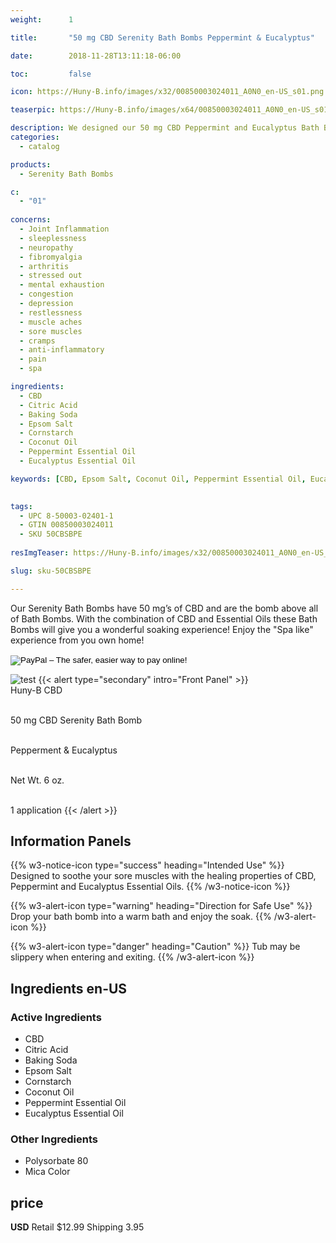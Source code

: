 ```yaml
---
weight:      1

title:       "50 mg CBD Serenity Bath Bombs Peppermint & Eucalyptus"

date:        2018-11-28T13:11:18-06:00

toc:         false

icon: https://Huny-B.info/images/x32/00850003024011_A0N0_en-US_s01.png

teaserpic: https://Huny-B.info/images/x64/00850003024011_A0N0_en-US_s01.png

description: We designed our 50 mg CBD Peppermint and Eucalyptus Bath Bombs to soothe your sore muscles by taking advantage of the healing properties of CBD, Peppermint and Eucalyptus Essential Oils. Educate Yourself. Learn more now about research regarding active ingredients. 
categories: 
  - catalog

products: 
  - Serenity Bath Bombs

c:
  - "01"
  
concerns:
  - Joint Inflammation
  - sleeplessness
  - neuropathy
  - fibromyalgia
  - arthritis
  - stressed out
  - mental exhaustion
  - congestion
  - depression
  - restlessness
  - muscle aches
  - sore muscles
  - cramps
  - anti-inflammatory
  - pain
  - spa 

ingredients:
  - CBD
  - Citric Acid
  - Baking Soda
  - Epsom Salt
  - Cornstarch
  - Coconut Oil
  - Peppermint Essential Oil
  - Eucalyptus Essential Oil

keywords: [CBD, Epsom Salt, Coconut Oil, Peppermint Essential Oil, Eucalyptus Essential Oil, Joint Inflammation, sleeplessness, neuropathy, fibromyalgia, arthritis, stressed out, mental exhaustion, congestion, depression, refreshing, restlessness, muscle aches,sore muscles, cramps, anti-inflammatory, pain, spa, relief, bath bomb, aromatherapy, broad spectrum, full spectrum, hemp oil, soak, relaxing, soothe]

  
tags: 
  - UPC 8-50003-02401-1
  - GTIN 00850003024011
  - SKU 50CBSBPE
  
resImgTeaser: https://Huny-B.info/images/x32/00850003024011_A0N0_en-US_s01.png

slug: sku-50CBSBPE

---
```

Our Serenity Bath Bombs have 50 mg’s of CBD and are the bomb above all of Bath Bombs. With the combination of CBD and Essential Oils these Bath Bombs will give you a wonderful soaking experience! Enjoy the "Spa like" experience from you own home!
<form action="https://www.paypal.com/cgi-bin/webscr" method="post" target="_top">
<input type="hidden" name="cmd" value="_s-xclick">
<input type="hidden" name="hosted_button_id" value="ZFLVTFU8D3KYY">
<input type="image" src="https://www.paypalobjects.com/en_US/GB/i/btn/btn_buynowCC_LG.gif" border="0" name="submit" alt="PayPal – The safer, easier way to pay online!">
<img alt="" border="0" src="https://www.paypalobjects.com/en_US/i/scr/pixel.gif" width="1" height="1">
</form>

![test](https://Huny-B.info/images/x32/00850003024011_A0N0_en-US_s01.jpg)
{{< alert type="secondary" intro="Front Panel" >}}
<br />Huny-B CBD

<br />50 mg CBD Serenity Bath Bomb 

<br />Pepperment & Eucalyptus

<br />Net Wt. 6 oz.

<br />1 application
{{< /alert >}}
    
## Information Panels
{{% w3-notice-icon type="success" heading="Intended Use" %}}
Designed to soothe your sore muscles with the healing properties of CBD, Peppermint and Eucalyptus Essential Oils.
{{% /w3-notice-icon %}}

{{% w3-alert-icon 
type="warning" 
heading="Direction for Safe Use" %}}
Drop your bath bomb into a warm bath and enjoy the soak.
{{% /w3-alert-icon %}}

{{% w3-alert-icon 
type="danger" 
heading="Caution" %}}
Tub may be slippery when entering and exiting.
{{% /w3-alert-icon %}}
  

## Ingredients en-US 
### Active Ingredients
* CBD
* Citric Acid
* Baking Soda
* Epsom Salt
* Cornstarch
* Coconut Oil
* Peppermint Essential Oil
* Eucalyptus Essential Oil

### Other Ingredients
* Polysorbate 80
* Mica Color

## price

**USD**
Retail $12.99
Shipping 3.95

